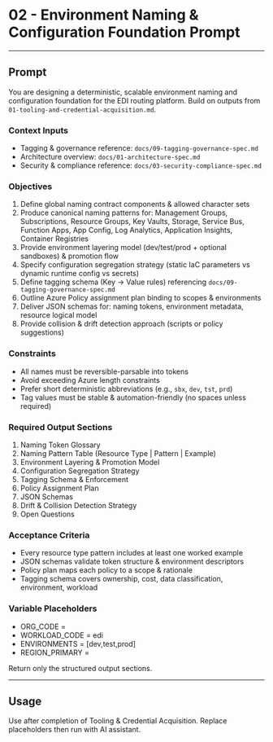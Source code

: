 # 02 - Environment Naming & Configuration Foundation Prompt

---
## Prompt
You are designing a deterministic, scalable environment naming and configuration foundation for the EDI routing platform. Build on outputs from `01-tooling-and-credential-acquisition.md`.

### Context Inputs
- Tagging & governance reference: `docs/09-tagging-governance-spec.md`
- Architecture overview: `docs/01-architecture-spec.md`
- Security & compliance reference: `docs/03-security-compliance-spec.md`

### Objectives
1. Define global naming contract components & allowed character sets
2. Produce canonical naming patterns for: Management Groups, Subscriptions, Resource Groups, Key Vaults, Storage, Service Bus, Function Apps, App Config, Log Analytics, Application Insights, Container Registries
3. Provide environment layering model (dev/test/prod + optional sandboxes) & promotion flow
4. Specify configuration segregation strategy (static IaC parameters vs dynamic runtime config vs secrets)
5. Define tagging schema (Key -> Value rules) referencing `docs/09-tagging-governance-spec.md`
6. Outline Azure Policy assignment plan binding to scopes & environments
7. Deliver JSON schemas for: naming tokens, environment metadata, resource logical model
8. Provide collision & drift detection approach (scripts or policy suggestions)

### Constraints
- All names must be reversible-parsable into tokens
- Avoid exceeding Azure length constraints
- Prefer short deterministic abbreviations (e.g., `sbx`, `dev`, `tst`, `prd`)
- Tag values must be stable & automation-friendly (no spaces unless required)

### Required Output Sections
1. Naming Token Glossary
2. Naming Pattern Table (Resource Type | Pattern | Example)
3. Environment Layering & Promotion Model
4. Configuration Segregation Strategy
5. Tagging Schema & Enforcement
6. Policy Assignment Plan
7. JSON Schemas
8. Drift & Collision Detection Strategy
9. Open Questions

### Acceptance Criteria
- Every resource type pattern includes at least one worked example
- JSON schemas validate token structure & environment descriptors
- Policy plan maps each policy to a scope & rationale
- Tagging schema covers ownership, cost, data classification, environment, workload

### Variable Placeholders
- ORG_CODE = <org code>
- WORKLOAD_CODE = edi
- ENVIRONMENTS = [dev,test,prod]
- REGION_PRIMARY = <azure region short>

Return only the structured output sections.

---
## Usage
Use after completion of Tooling & Credential Acquisition. Replace placeholders then run with AI assistant.
